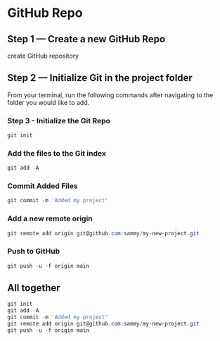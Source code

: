# GitHub Repo

## Step 1 — Create a new GitHub Repo

create GitHub repository 

## Step 2 — Initialize Git in the project folder

From your terminal, run the following commands after navigating to the folder you would like to add.

### Step 3 - Initialize the Git Repo

```powershell
git init
```

### Add the files to the Git index

```powershell
git add -A
```

### Commit Added Files

```powershell
git commit -m 'Added my project'
```

### Add a new remote origin

```powershell
git remote add origin git@github.com:sammy/my-new-project.git
```

### Push to GitHub

```powershell
git push -u -f origin main
```

## All together

```powershell
git init
git add -A
git commit -m 'Added my project'
git remote add origin git@github.com:sammy/my-new-project.git
git push -u -f origin main
```

